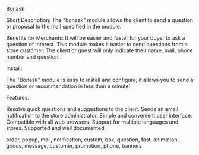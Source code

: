 Bonask

Short Description:
The "bonask" module allows the client to send a question or proposal to the mail specified in the module.


Benefits for Merchants:
It will be easier and faster for your buyer to ask a question of interest.
This module makes it easier to send questions from a store customer. The client or guest will only indicate their name, mail, phone number and question.

Install:

The "Bonask" module is easy to install and configure, it allows you to send a question or recommendation in less than a minute!

Features:

Resolve quick questions and suggestions to the client.
Sends an email notification to the store administrator.
Simple and convenient user interface.
Compatible with all web browsers.
Support for multiple languages and stores.
Supported and well documented.

order, popup, mail, notification, custom, box, question, fast, animation, goods, message, customer, promotion, phone, banners
